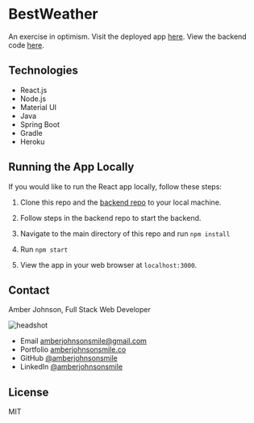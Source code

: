 # BestWeather

An exercise in optimism. Visit the deployed app [here](https://damp-beach-76188.herokuapp.com/weather).
View the backend code [here](github.com/amberjohnsonsmile/best-weather).

## Technologies
* React.js
* Node.js
* Material UI
* Java
* Spring Boot
* Gradle
* Heroku

## Running the App Locally
If you would like to run the React app locally, follow these steps:

1. Clone this repo and the [backend repo](github.com/amberjohnsonsmile/best-weather) to your local machine.

1. Follow steps in the backend repo to start the backend.

1. Navigate to the main directory of this repo and run `npm install`

1. Run `npm start`

1. View the app in your web browser at `localhost:3000`.


## Contact

Amber Johnson, Full Stack Web Developer

![headshot](https://user-images.githubusercontent.com/31632938/53816667-30666b80-3f21-11e9-81ff-6756194104a9.jpeg)
* Email amberjohnsonsmile@gmail.com
* Portfolio [amberjohnsonsmile.co](https://amberjohnsonsmile.co)
* GitHub [@amberjohnsonsmile](https://github.com/amberjohnsonsmile)
* LinkedIn [@amberjohnsonsmile](https://linkedin.com/in/amberjohnsonsmile)

## License

MIT
